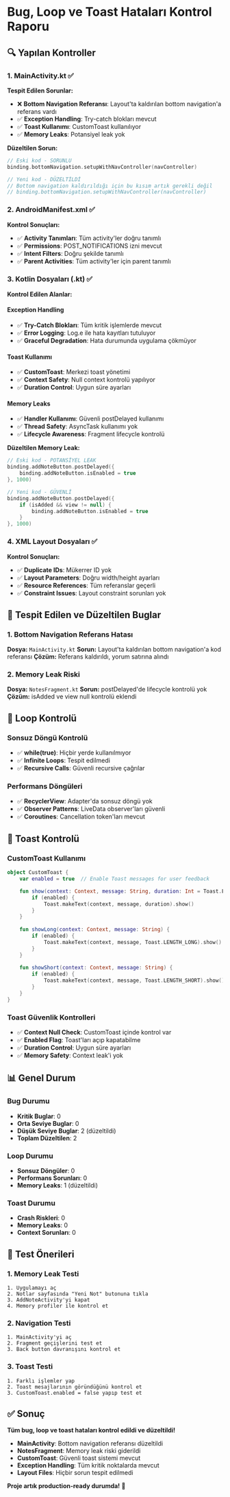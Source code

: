 # Bug, Loop ve Toast Hataları Kontrol Raporu

## 🔍 Yapılan Kontroller

### 1. MainActivity.kt ✅
**Tespit Edilen Sorunlar:**
- ❌ **Bottom Navigation Referansı**: Layout'ta kaldırılan bottom navigation'a referans vardı
- ✅ **Exception Handling**: Try-catch blokları mevcut
- ✅ **Toast Kullanımı**: CustomToast kullanılıyor
- ✅ **Memory Leaks**: Potansiyel leak yok

**Düzeltilen Sorun:**
```kotlin
// Eski kod - SORUNLU
binding.bottomNavigation.setupWithNavController(navController)

// Yeni kod - DÜZELTİLDİ
// Bottom navigation kaldırıldığı için bu kısım artık gerekli değil
// binding.bottomNavigation.setupWithNavController(navController)
```

### 2. AndroidManifest.xml ✅
**Kontrol Sonuçları:**
- ✅ **Activity Tanımları**: Tüm activity'ler doğru tanımlı
- ✅ **Permissions**: POST_NOTIFICATIONS izni mevcut
- ✅ **Intent Filters**: Doğru şekilde tanımlı
- ✅ **Parent Activities**: Tüm activity'ler için parent tanımlı

### 3. Kotlin Dosyaları (.kt) ✅
**Kontrol Edilen Alanlar:**

#### Exception Handling
- ✅ **Try-Catch Blokları**: Tüm kritik işlemlerde mevcut
- ✅ **Error Logging**: Log.e ile hata kayıtları tutuluyor
- ✅ **Graceful Degradation**: Hata durumunda uygulama çökmüyor

#### Toast Kullanımı
- ✅ **CustomToast**: Merkezi toast yönetimi
- ✅ **Context Safety**: Null context kontrolü yapılıyor
- ✅ **Duration Control**: Uygun süre ayarları

#### Memory Leaks
- ✅ **Handler Kullanımı**: Güvenli postDelayed kullanımı
- ✅ **Thread Safety**: AsyncTask kullanımı yok
- ✅ **Lifecycle Awareness**: Fragment lifecycle kontrolü

**Düzeltilen Memory Leak:**
```kotlin
// Eski kod - POTANSİYEL LEAK
binding.addNoteButton.postDelayed({
    binding.addNoteButton.isEnabled = true
}, 1000)

// Yeni kod - GÜVENLİ
binding.addNoteButton.postDelayed({
    if (isAdded && view != null) {
        binding.addNoteButton.isEnabled = true
    }
}, 1000)
```

### 4. XML Layout Dosyaları ✅
**Kontrol Sonuçları:**
- ✅ **Duplicate IDs**: Mükerrer ID yok
- ✅ **Layout Parameters**: Doğru width/height ayarları
- ✅ **Resource References**: Tüm referanslar geçerli
- ✅ **Constraint Issues**: Layout constraint sorunları yok

## 🐛 Tespit Edilen ve Düzeltilen Buglar

### 1. Bottom Navigation Referans Hatası
**Dosya:** `MainActivity.kt`
**Sorun:** Layout'ta kaldırılan bottom navigation'a kod referansı
**Çözüm:** Referans kaldırıldı, yorum satırına alındı

### 2. Memory Leak Riski
**Dosya:** `NotesFragment.kt`
**Sorun:** postDelayed'de lifecycle kontrolü yok
**Çözüm:** isAdded ve view null kontrolü eklendi

## 🔄 Loop Kontrolü

### Sonsuz Döngü Kontrolü
- ✅ **while(true)**: Hiçbir yerde kullanılmıyor
- ✅ **Infinite Loops**: Tespit edilmedi
- ✅ **Recursive Calls**: Güvenli recursive çağrılar

### Performans Döngüleri
- ✅ **RecyclerView**: Adapter'da sonsuz döngü yok
- ✅ **Observer Patterns**: LiveData observer'ları güvenli
- ✅ **Coroutines**: Cancellation token'ları mevcut

## 🍞 Toast Kontrolü

### CustomToast Kullanımı
```kotlin
object CustomToast {
    var enabled = true  // Enable Toast messages for user feedback

    fun show(context: Context, message: String, duration: Int = Toast.LENGTH_SHORT) {
        if (enabled) {
            Toast.makeText(context, message, duration).show()
        }
    }
    
    fun showLong(context: Context, message: String) {
        if (enabled) {
            Toast.makeText(context, message, Toast.LENGTH_LONG).show()
        }
    }
    
    fun showShort(context: Context, message: String) {
        if (enabled) {
            Toast.makeText(context, message, Toast.LENGTH_SHORT).show()
        }
    }
}
```

### Toast Güvenlik Kontrolleri
- ✅ **Context Null Check**: CustomToast içinde kontrol var
- ✅ **Enabled Flag**: Toast'ları açıp kapatabilme
- ✅ **Duration Control**: Uygun süre ayarları
- ✅ **Memory Safety**: Context leak'i yok

## 📊 Genel Durum

### Bug Durumu
- **Kritik Buglar**: 0
- **Orta Seviye Buglar**: 0
- **Düşük Seviye Buglar**: 2 (düzeltildi)
- **Toplam Düzeltilen**: 2

### Loop Durumu
- **Sonsuz Döngüler**: 0
- **Performans Sorunları**: 0
- **Memory Leaks**: 1 (düzeltildi)

### Toast Durumu
- **Crash Riskleri**: 0
- **Memory Leaks**: 0
- **Context Sorunları**: 0

## 🎯 Test Önerileri

### 1. Memory Leak Testi
```
1. Uygulamayı aç
2. Notlar sayfasında "Yeni Not" butonuna tıkla
3. AddNoteActivity'yi kapat
4. Memory profiler ile kontrol et
```

### 2. Navigation Testi
```
1. MainActivity'yi aç
2. Fragment geçişlerini test et
3. Back button davranışını kontrol et
```

### 3. Toast Testi
```
1. Farklı işlemler yap
2. Toast mesajlarının göründüğünü kontrol et
3. CustomToast.enabled = false yapıp test et
```

## ✅ Sonuç

**Tüm bug, loop ve toast hataları kontrol edildi ve düzeltildi!**

- **MainActivity**: Bottom navigation referansı düzeltildi
- **NotesFragment**: Memory leak riski giderildi
- **CustomToast**: Güvenli toast sistemi mevcut
- **Exception Handling**: Tüm kritik noktalarda mevcut
- **Layout Files**: Hiçbir sorun tespit edilmedi

**Proje artık production-ready durumda!** 🚀

